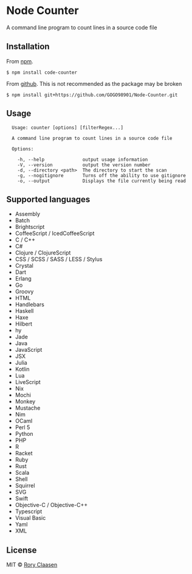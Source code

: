 # Node Counter

A command line program to count lines in a source code file

## Installation

From [npm](https://www.npmjs.com/package/code-counter).
```shell
$ npm install code-counter
```
From [github](https://github.com/GOGO98901/Node-Counter).
This is not recommended as the package may be broken
```shell
$ npm install git+https://github.com/GOGO98901/Node-Counter.git
```

## Usage

```
  Usage: counter [options] [filterRegex...]

  A command line program to count lines in a source code file

  Options:

    -h, --help              output usage information
    -V, --version           output the version number
    -d, --directory <path>  The directory to start the scan
    -g, --nogitignore       Turns off the ability to use gitignore
    -o, --output            Displays the file currently being read
```

## Supported languages

- Assembly
- Batch
- Brightscript
- CoffeeScript / IcedCoffeeScript
- C / C++
- C#
- Clojure / ClojureScript
- CSS / SCSS / SASS / LESS / Stylus
- Crystal
- Dart
- Erlang
- Go
- Groovy
- HTML
- Handlebars
- Haskell
- Haxe
- Hilbert
- hy
- Jade
- Java
- JavaScript
- JSX
- Julia
- Kotlin
- Lua
- LiveScript
- Nix
- Mochi
- Monkey
- Mustache
- Nim
- OCaml
- Perl 5
- Python
- PHP
- R
- Racket
- Ruby
- Rust
- Scala
- Shell
- Squirrel
- SVG
- Swift
- Objective-C / Objective-C++
- Typescript
- Visual Basic
- Yaml
- XML

## License

MIT © [Rory Claasen](http://roryclaasen.me)

